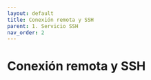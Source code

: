 ```yaml
---
layout: default
title: Conexión remota y SSH
parent: 1. Servicio SSH
nav_order: 2
---
```


# Conexión remota y SSH

